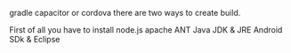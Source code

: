 gradle
capacitor or cordova there are two ways to create build.

First of all you have to install
node.js
apache ANT
Java JDK & JRE
Android SDk & Eclipse
